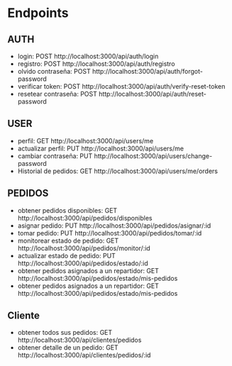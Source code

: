 # Endpoints

## AUTH

- login: POST http://localhost:3000/api/auth/login
- registro: POST http://localhost:3000/api/auth/registro
- olvido contraseña: POST http://localhost:3000/api/auth/forgot-password
- verificar token: POST http://localhost:3000/api/auth/verify-reset-token
- resetear contraseña: POST http://localhost:3000/api/auth/reset-password

## USER

- perfil: GET http://localhost:3000/api/users/me
- actualizar perfil: PUT http://localhost:3000/api/users/me
- cambiar contraseña: PUT http://localhost:3000/api/users/change-password
- Historial de pedidos: GET http://localhost:3000/api/users/me/orders

## PEDIDOS

- obtener pedidos disponibles: GET http://localhost:3000/api/pedidos/disponibles
- asignar pedido: PUT http://localhost:3000/api/pedidos/asignar/:id
- tomar pedido: PUT http://localhost:3000/api/pedidos/tomar/:id
- monitorear estado de pedido: GET http://localhost:3000/api/pedidos/monitor/:id
- actualizar estado de pedido: PUT http://localhost:3000/api/pedidos/estado/:id
- obtener pedidos asignados a un repartidor: GET http://localhost:3000/api/pedidos/estado/mis-pedidos
- obtener pedidos asignados a un repartidor: GET http://localhost:3000/api/pedidos/estado/mis-pedidos

## Cliente

- obtener todos sus pedidos: GET http://localhost:3000/api/clientes/pedidos
- obtener detalle de un pedido: GET http://localhost:3000/api/clientes/pedidos/:id
